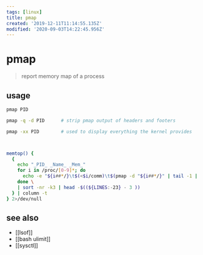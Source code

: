 ```yaml
---
tags: [linux]
title: pmap
created: '2019-12-11T11:14:55.135Z'
modified: '2020-09-03T14:22:45.956Z'
---
```


# pmap

> report memory map of a process

## usage
```sh
pmap PID

pmap -q -d PID      # strip pmap output of headers and footers

pmap -xx PID        # used to display everything the kernel provides



memtop() {
  {
    echo "_PID_ _Name_ _Mem_"
    for i in /proc/[0-9]*; do
      echo -e "${i##*/}\t$(<$i/comm)\t$(pmap -d "${i##*/}" | tail -1 | { read a b c mem d; echo $mem; })"
    done \
    | sort -nr -k3 | head -$((${LINES:-23} - 3 ))
  } | column -t
} 2>/dev/null
```

## see also
- [[lsof]]
- [[bash ulimit]]
- [[sysctl]]
